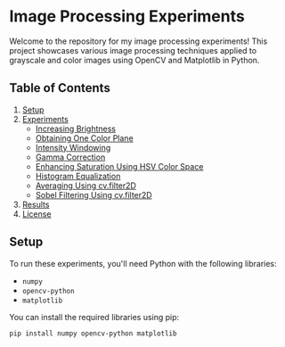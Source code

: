 # Image Processing Experiments

Welcome to the repository for my image processing experiments! This project showcases various image processing techniques applied to grayscale and color images using OpenCV and Matplotlib in Python.

## Table of Contents
1. [Setup](#setup)
2. [Experiments](#experiments)
   - [Increasing Brightness](#increasing-brightness)
   - [Obtaining One Color Plane](#obtaining-one-color-plane)
   - [Intensity Windowing](#intensity-windowing)
   - [Gamma Correction](#gamma-correction)
   - [Enhancing Saturation Using HSV Color Space](#enhancing-saturation-using-hsv-color-space)
   - [Histogram Equalization](#histogram-equalization)
   - [Averaging Using cv.filter2D](#averaging-using-cvfilter2d)
   - [Sobel Filtering Using cv.filter2D](#sobel-filtering-using-cvfilter2d)
3. [Results](#results)
4. [License](#license)

## Setup

To run these experiments, you'll need Python with the following libraries:

- `numpy`
- `opencv-python`
- `matplotlib`

You can install the required libraries using pip:

```bash
pip install numpy opencv-python matplotlib
